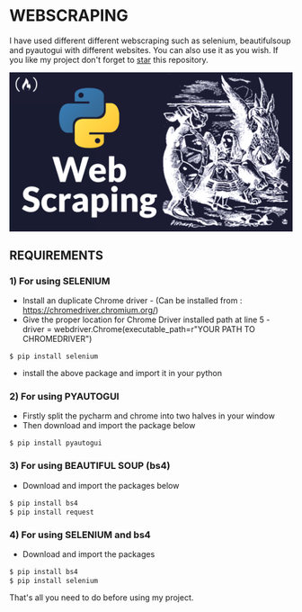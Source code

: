 # WEBSCRAPING
  I have used different different webscraping such as selenium, beautifulsoup and pyautogui with different websites. You can also use it as you wish. 
  If you like my project don't forget to [star](https://github.com/DIVYADHARSHINI19/WEBSCRAPING.git) this repository.
    
 
<div align = center>
	<img src='https://raw.githubusercontent.com/DIVYADHARSHINI19/WEBSCRAPING/master/webscraping.png' align='center' width=700>
</div>

## REQUIREMENTS 
 
 
 ### 1) For using SELENIUM 
  * Install an duplicate Chrome driver - (Can be installed from : https://chromedriver.chromium.org/) 
  * Give the proper location for Chrome Driver installed path at line 5 - driver = webdriver.Chrome(executable_path=r"YOUR PATH TO CHROMEDRIVER")
  ```console
  $ pip install selenium
  ```
  * install the above package and import it in your python
  
 ### 2) For using PYAUTOGUI
  * Firstly split the pycharm and chrome into two halves in your window
  * Then download and import the package below
  ```console
  $ pip install pyautogui
  ```
  
 ### 3) For using BEAUTIFUL SOUP (bs4)
  * Download and import the packages below 
  ```console
  $ pip install bs4
  $ pip install request
  ```
  
 ### 4) For using SELENIUM and bs4
  * Download and import the packages
  ```console
  $ pip install bs4
  $ pip install selenium
  ```
  
 That's all you need to do before using my project.
